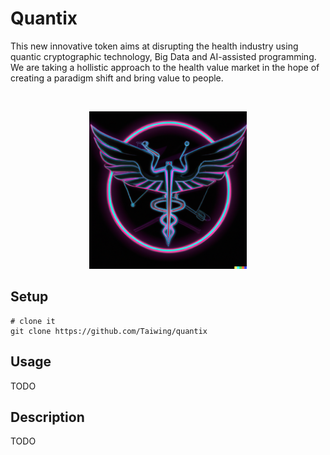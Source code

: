 # Quantix

This new innovative token aims at disrupting the health industry using quantic
cryptographic technology, Big Data and AI-assisted programming. We are taking a
hollistic approach to the health value market in the hope of creating a paradigm
shift and bring value to people.

<br />
<p align="center">
	<img src="https://github.com/Taiwing/quantix/blob/master/resources/caduceus.png?raw=true" alt="caduceus" style="width: 50%;" />
</p>

## Setup

```shell
# clone it
git clone https://github.com/Taiwing/quantix
```

## Usage

TODO

## Description

TODO
